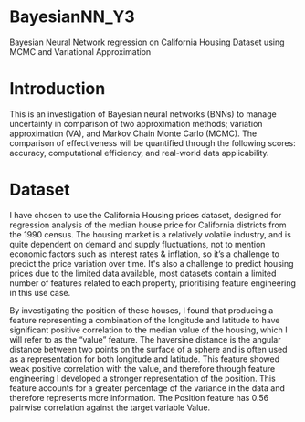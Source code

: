 # BayesianNN_Y3
Bayesian Neural Network regression on California Housing Dataset using MCMC and Variational Approximation

# Introduction

This is an investigation of Bayesian neural networks (BNNs) to manage uncertainty in comparison of
two approximation methods; variation approximation (VA), and Markov Chain Monte Carlo (MCMC).
The comparison of effectiveness will be quantified through the following scores: accuracy,
computational efficiency, and real-world data applicability. 

# Dataset

I have chosen to use the California Housing prices dataset, designed for regression analysis of the
median house price for California districts from the 1990 census. The housing market is a
relatively volatile industry, and is quite dependent on demand and supply fluctuations, not to mention
economic factors such as interest rates & inflation, so it’s a challenge to predict the price variation
over time. It's also a challenge to predict housing prices due to the limited data available, most datasets
contain a limited number of features related to each property, prioritising feature engineering in this use
case.

By investigating the position of these houses, I found that producing a feature representing a
combination of the longitude and latitude to have significant positive correlation to the median value of
the housing, which I will refer to as the “value” feature. The haversine distance is the angular distance
between two points on the surface of a sphere and is often used as a representation for both longitude
and latitude. This feature showed weak positive correlation with the value, and therefore through feature
engineering I developed a stronger representation of the position. This feature accounts for a greater
percentage of the variance in the data and therefore represents more information. 
The Position feature has 0.56 pairwise correlation against the target variable Value.
